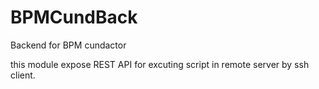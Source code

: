 # BPMCundBack
Backend for BPM cundactor

this module expose REST API for excuting script in remote server by ssh client.





